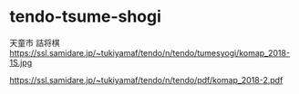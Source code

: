 # tendo-tsume-shogi
天童市 詰将棋
https://ssl.samidare.jp/~tukiyamaf/tendo/n/tendo/tumesyogi/komap_2018-1S.jpg

https://ssl.samidare.jp/~tukiyamaf/tendo/n/tendo/pdf/komap_2018-2.pdf
<!-- karo has 60 -->
